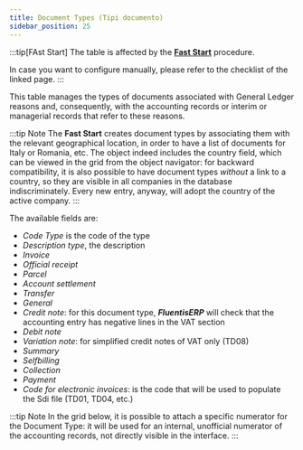 ```yaml
---
title: Document Types (Tipi documento)
sidebar_position: 25
---
```


:::tip[FAst Start]
The table is affected by the [**Fast Start**](/docs/guide/fast-start) procedure.

In case you want to configure manually, please refer to the checklist of the linked page.
:::

This table manages the types of documents associated with General Ledger reasons and, consequently, with the accounting records or interim or managerial records that refer to these reasons.

:::tip Note
The **Fast Start** creates document types by associating them with the relevant geographical location, in order to have a list of documents for Italy or Romania, etc. 
The object indeed includes the country field, which can be viewed in the grid from the object navigator: for backward compatibility, it is also possible to have document types *without* a link to a country, so they are visible in all companies in the database indiscriminately.
Every new entry, anyway, will adopt the country of the active company.
:::

The available fields are:
- *Code Type* is the code of the type
- *Description type*, the description
- *Invoice*
- *Official receipt*
- *Parcel*
- *Account settlement*
- *Transfer*
- *General*
- *Credit note*: for this document type, ***FluentisERP*** will check that the accounting entry has negative lines in the VAT section
- *Debit note*
- *Variation note*: for simplified credit notes of VAT only (TD08)
- *Summary*
- *Selfbilling*
- *Collection*
- *Payment*
- *Code for electronic invoices*: is the code that will be used to populate the Sdi file (TD01, TD04, etc.)

:::tip Note
In the grid below, it is possible to attach a specific numerator for the Document Type: it will be used for an internal, unofficial numerator of the accounting records, not directly visible in the interface.
:::